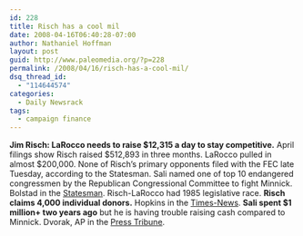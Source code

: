 ```yaml
---
id: 228
title: Risch has a cool mil
date: 2008-04-16T06:40:28-07:00
author: Nathaniel Hoffman
layout: post
guid: http://www.paleomedia.org/?p=228
permalink: /2008/04/16/risch-has-a-cool-mil/
dsq_thread_id:
  - "114644574"
categories:
  - Daily Newsrack
tags:
  - campaign finance
---
```

**Jim Risch: LaRocco needs to raise $12,315 a day to stay competitive.** April filings show Risch raised $512,893 in three months. LaRocco pulled in almost $200,000. None of Risch&#8217;s primary opponents filed with the FEC late Tuesday, according to the Statesman. Sali named one of top 10 endangered congressmen by the Republican Congressional Committee to fight Minnick. Bolstad in the [Statesman](http://www.idahostatesman.com/newsupdates/story/353336.html). Risch-LaRocco had 1985 legislative race. **Risch claims 4,000 individual donors.** Hopkins in the [Times-News](http://www.magicvalley.com/articles/2008/04/16/news/local_state/134896.txt). **Sali spent $1 million+ two years ago** but he is having trouble raising cash compared to Minnick. Dvorak, AP in the [Press Tribune](http://hosted.ap.org/dynamic/stories/I/ID_CAMPAIGN_FUNDRAISING_IDOL-?SITE=IDNCP&SECTION=HOME&TEMPLATE=DEFAULT).